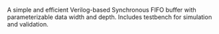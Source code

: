 A simple and efficient Verilog-based Synchronous FIFO buffer with parameterizable data width and depth. Includes testbench for simulation and validation.

